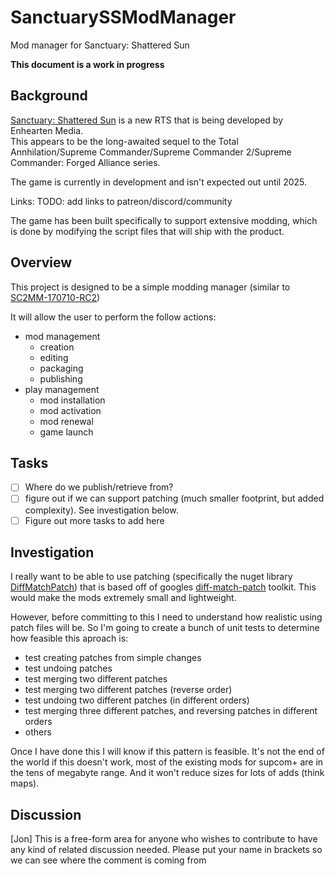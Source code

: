 # SanctuarySSModManager
Mod manager for Sanctuary: Shattered Sun

**This document is a work in progress**

## Background

[Sanctuary: Shattered Sun](https://www.sanctuaryshatteredsun.com/) is a new RTS that is being developed by Enhearten Media.  
This appears to be the long-awaited sequel to the Total Annhilation/Supreme Commander/Supreme Commander 2/Supreme Commander: Forged Alliance series.

The game is currently in development and isn't expected out until 2025.

Links:
TODO:  add links to patreon/discord/community

The game has been built specifically to support extensive modding, which is done by modifying the script files that will ship with the product.

## Overview
This project is designed to be a simple modding manager (similar to [SC2MM-170710-RC2](https://www.moddb.com/mods/revamp-mod/downloads/sc2-mod-manager-release-071017-rc2))

It will allow the user to perform the follow actions:


- mod management
	- creation
	- editing
	- packaging
	- publishing
- play management
	- mod installation
	- mod activation
	- mod renewal
	- game launch


## Tasks
- [ ] Where do we publish/retrieve from?  
- [ ] figure out if we can support patching (much smaller footprint, but added complexity).  See investigation below.
- [ ] Figure out more tasks to add here

## Investigation
I really want to be able to use patching (specifically the nuget library [DiffMatchPatch](https://www.nuget.org/packages/DiffMatchPatch/)) that is based off of googles [diff-match-patch](https://github.com/google/diff-match-patch) toolkit.  This would make the mods extremely small and lightweight.

However, before committing to this I need to understand how realistic using patch files will be.  So I'm going to create a bunch of unit tests to determine how feasible this aproach is:
* test creating patches from simple changes
* test undoing patches
* test merging two different patches
* test merging two different patches (reverse order)
* test undoing two different patches (in different orders)
* test merging three different patches, and reversing patches in different orders
* others

Once I have done this I will know if this pattern is feasible.  It's not the end of the world if this doesn't work, most of the existing mods for supcom+ are in the tens of megabyte range.  And it won't reduce sizes for lots of adds (think maps).

## Discussion
[Jon] This is a free-form area for anyone who wishes to contribute to have any kind of related discussion needed.  Please put your name in brackets so we can see where the comment is coming from

